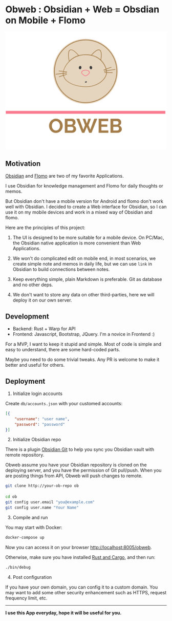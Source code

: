 # Obweb : Obsidian + Web = Obsdian on Mobile + Flomo

<p align="center">
  <img src="static/style/logo.png">
</p>

## Motivation

[Obsidian](https://obsidian.md/) and [Flomo](https://flomoapp.com/) are two of my favorite Applications.

I use Obsidian for knowledge management and Flomo for daily thoughts or memos.

But Obsidian don't have a mobile version for Android and flomo don't work well with Obsidian. I decided to create a Web interface for Obsidian, so I can use it on my mobile devices and work in a mixed way of Obsidian and flomo.

Here are the principles of this project:

1. The UI is designed to be more suitable for a mobile device. On PC/Mac, the Obsidian native application is more convenient than Web Applications. 

2. We won't do complicated edit on mobile end, in most scenarios, we create simple note and memos in daily life, but we can use `link` in Obsidian to build connections between notes.

3. Keep everything simple, plain Markdown is preferable. Git as database and no other deps.

4. We don't want to store any data on other third-parties, here we will deploy it on our own server.

## Development

+ Backend: Rust + Warp for API
+ Frontend: Javascript, Bootstrap, JQuery. I'm a novice in Frontend :)

For a MVP, I want to keep it stupid and simple. Most of code is simple and easy to understand, there are some hard-coded parts.

Maybe you need to do some trivial tweaks. Any PR is welcome to make it better and useful for others.

## Deployment

1. Initialize login accounts

Create `db/accounts.json` with your customed accounts:
```json
[{
    "username": "user name",
    "password": "password"
}]
```

2. Initialize Obsidian repo

There is a plugin [Obsidian Git](https://github.com/denolehov/obsidian-git) to help you sync you Obsidian vault with remote repository.

Obweb assume you have your Obsidian repository is cloned on the deploying server, and you have the permission of Git pull/push. When you are posting things from API, Obweb will push changes to remote.

```bash
git clone http://your-ob-repo ob

cd ob
git config user.email "you@example.com"
git config user.name "Your Name"
```

3. Compile and run

You may start with Docker:

```bash
docker-compose up
```
Now you can access it on your browser [http://localhost:8005/obweb](http://localhost:8005/obweb/).

Otherwise, make sure you have installed [Rust and Cargo](http://rust-lang.org), and then run:

```bash
./bin/debug
```

4. Post configuration

If you have your own domain, you can config it to a custom domain. You may want to add some other security enhancement such as HTTPS, request frequency limit, etc.

----

**I use this App everyday, hope it will be useful for you.**

